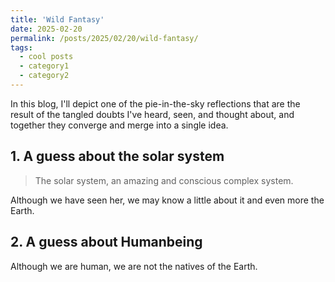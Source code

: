 ```yaml
--- 
title: 'Wild Fantasy' 
date: 2025-02-20 
permalink: /posts/2025/02/20/wild-fantasy/
tags:  
  - cool posts 
  - category1 
  - category2 
--- 
```


In this blog, I'll depict one of the pie-in-the-sky reflections that are the result of the tangled doubts I've heard, seen, and thought about, and together they converge and merge into a single idea.

## 1. A guess about the solar system        
> The solar system, an amazing and conscious complex system.

Although we have seen her, we may know a little about it and even more the Earth.

## 2. A guess about Humanbeing

Although we are human, we are not the natives of the Earth.
